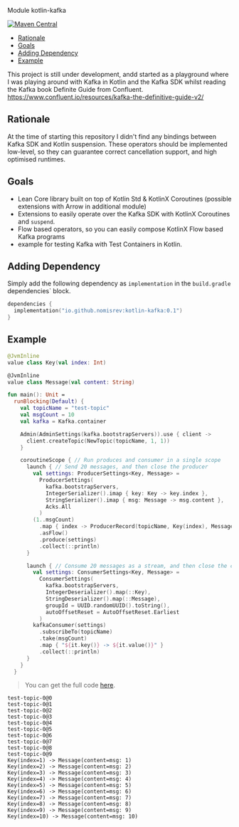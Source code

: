 Module kotlin-kafka

[![Maven Central](https://img.shields.io/maven-central/v/io.github.nomisrev/kotlin-kafka?color=4caf50&label=latest%20release)](https://maven-badges.herokuapp.com/maven-central/io.github.nomisrev/kotlin-kafka)

<!--- TEST_NAME ReadmeTest -->
<!--- TOC -->

* [Rationale](#rationale)
* [Goals](#goals)
* [Adding Dependency](#adding-dependency)
* [Example](#example)

<!--- END -->

This project is still under development, andd started as a playground where I was playing around with Kafka in Kotlin
and the Kafka SDK whilst reading the Kafka book Definite Guide from Confluent.
https://www.confluent.io/resources/kafka-the-definitive-guide-v2/

## Rationale

At the time of starting this repository I didn't find any bindings between Kafka SDK and Kotlin suspension. These
operators should be implemented low-level, so they can guarantee correct cancellation support, and high optimised
runtimes.

## Goals

- Lean Core library built on top of Kotlin Std & KotlinX Coroutines (possible extensions with Arrow in additional
  module)
- Extensions to easily operate over the Kafka SDK with KotlinX Coroutines and `suspend`.
- Flow based operators, so you can easily compose KotlinX Flow based Kafka programs
- example for testing Kafka with Test Containers in Kotlin.

## Adding Dependency

Simply add the following dependency as `implementation` in the `build.gradle` dependencies` block.

```kotlin
dependencies {
  implementation("io.github.nomisrev:kotlin-kafka:0.1")
}
```

## Example

<!--- INCLUDE
import java.util.UUID
import kotlinx.coroutines.Dispatchers.Default
import kotlinx.coroutines.coroutineScope
import kotlinx.coroutines.flow.asFlow
import kotlinx.coroutines.flow.collect
import kotlinx.coroutines.flow.map
import kotlinx.coroutines.flow.take
import kotlinx.coroutines.launch
import org.apache.kafka.clients.admin.NewTopic
import org.apache.kafka.clients.producer.ProducerRecord
import org.apache.kafka.common.serialization.IntegerDeserializer
import org.apache.kafka.common.serialization.IntegerSerializer
import org.apache.kafka.common.serialization.StringDeserializer
import org.apache.kafka.common.serialization.StringSerializer
-->

```kotlin
@JvmInline
value class Key(val index: Int)

@JvmInline
value class Message(val content: String)

fun main(): Unit =
  runBlocking(Default) {
    val topicName = "test-topic"
    val msgCount = 10
    val kafka = Kafka.container

    Admin(AdminSettings(kafka.bootstrapServers)).use { client ->
      client.createTopic(NewTopic(topicName, 1, 1))
    }

    coroutineScope { // Run produces and consumer in a single scope
      launch { // Send 20 messages, and then close the producer
        val settings: ProducerSettings<Key, Message> =
          ProducerSettings(
            kafka.bootstrapServers,
            IntegerSerializer().imap { key: Key -> key.index },
            StringSerializer().imap { msg: Message -> msg.content },
            Acks.All
          )
        (1..msgCount)
          .map { index -> ProducerRecord(topicName, Key(index), Message("msg: $index")) }
          .asFlow()
          .produce(settings)
          .collect(::println)
      }

      launch { // Consume 20 messages as a stream, and then close the consumer
        val settings: ConsumerSettings<Key, Message> =
          ConsumerSettings(
            kafka.bootstrapServers,
            IntegerDeserializer().map(::Key),
            StringDeserializer().map(::Message),
            groupId = UUID.randomUUID().toString(),
            autoOffsetReset = AutoOffsetReset.Earliest
          )
        kafkaConsumer(settings)
          .subscribeTo(topicName)
          .take(msgCount)
          .map { "${it.key()} -> ${it.value()}" }
          .collect(::println)
      }
    }
  }
```

> You can get the full code [here](guide/example/example-readme-01.kt).

```text
test-topic-0@0
test-topic-0@1
test-topic-0@2
test-topic-0@3
test-topic-0@4
test-topic-0@5
test-topic-0@6
test-topic-0@7
test-topic-0@8
test-topic-0@9
Key(index=1) -> Message(content=msg: 1)
Key(index=2) -> Message(content=msg: 2)
Key(index=3) -> Message(content=msg: 3)
Key(index=4) -> Message(content=msg: 4)
Key(index=5) -> Message(content=msg: 5)
Key(index=6) -> Message(content=msg: 6)
Key(index=7) -> Message(content=msg: 7)
Key(index=8) -> Message(content=msg: 8)
Key(index=9) -> Message(content=msg: 9)
Key(index=10) -> Message(content=msg: 10)
```

<!--- TEST -->
